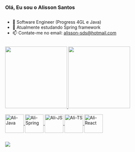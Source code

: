### Olá, Eu sou o Alisson Santos
##
- 🔭 Software Engineer (Progress 4GL e Java)
- 🌱 Atualmente estudando Spring framework
- 📫 Contate-me no email: alisson-sds@hotmail.com
##
<div>
  <a href="https://github.com/alisson-sds">  
  <img height="200em" src="https://github-readme-stats.vercel.app/api?username=alisson-sds&show_icons=true&theme=transparent"/>
  <img height="200em" src="https://github-readme-stats.vercel.app/api/top-langs/?username=alisson-sds&hide=html,css&layout=donut&theme=transparent"/>
</div> 
  
<div style="display: inline_block"> <br>
  
  <img align="center" alt="Ali-Java" height="60" widht="80" src="https://cdn.jsdelivr.net/gh/devicons/devicon/icons/java/java-original-wordmark.svg"/> 
  <img align="center" alt="Ali-Spring" height="60" widht="80" src="https://cdn.jsdelivr.net/gh/devicons/devicon/icons/spring/spring-original.svg"/> 
  <img align="center" alt="Ali-JS" height="60" widht="80" src="https://cdn.jsdelivr.net/gh/devicons/devicon/icons/javascript/javascript-original.svg"/> 
  <img align="center" alt="Ali-TS" height="60" widht="80" src="https://cdn.jsdelivr.net/gh/devicons/devicon/icons/typescript/typescript-original.svg"/> 
  <img align="center" alt="Ali-React" height="60" widht="80" src="https://cdn.jsdelivr.net/gh/devicons/devicon/icons/react/react-original.svg"/> 
  
</div>

  ##
  
<div>
  <a href="https://www.linkedin.com/in/alisson-sds/" target="_blank"><img src="https://img.shields.io/badge/LinkedIn-0077B5?style=for-the-badge&logo=linkedin&logoColor=white  "></img></a>  
</div>  

  
